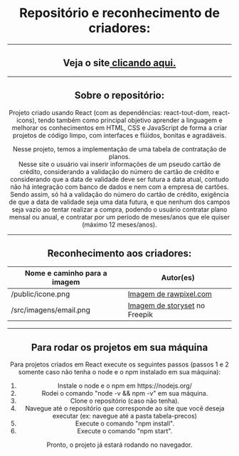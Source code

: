 <div align="center">
  <h1>Repositório e reconhecimento de criadores:</h1>
  <hr>
  <h2>Veja o site<a href="https://tabela-precos.vercel.app/"> clicando aqui.</a></h2>
  <hr>
  <h2>Sobre o repositório:</h2>
  <p>Projeto criado usando React (com as dependências: react-tout-dom, react-icons), tendo também como principal objetivo aprender a linguagem e melhorar os conhecimentos em HTML, CSS e JavaScript de forma a criar projetos de código limpo, com interfaces e flúidos, bonitas e agradáveis.</p>
  <p>Nesse projeto, temos a implementação de uma tabela de contratação de planos.<br>Nesse site o usuário vai inserir informações de um pseudo cartão de crédito, considerando a validação do número de cartão de crédito e considerando que a data de validade deve ser futura a data atual, contudo não há integração com banco de dados e nem com a empresa de cartões. Sendo assim, só há a validação do número do cartão de crédito, exigência de que a data de validade seja uma data futura, e que nenhum dos campos seja vazio ao tentar realizar a compra, podendo o usuário contratar plano mensal ou anual, e contratar por um período de meses/anos que ele quiser (máximo 12 meses/anos).</p>
  <hr>
  
  <h2>Reconhecimento aos criadores:</h2>
  
  Nome e caminho para a imagem | Autor(es)
  --- | ---
  /public/icone.png | <a href="https://www.freepik.com/free-vector/illustration-financial-concept_2606581.htm#query=sifr%C3%A3o&position=3&from_view=search&track=sph">Imagem de rawpixel.com</a>
  /src/imagens/email.png | <a href="https://br.freepik.com/vetores-gratis/ilustracao-do-conceito-de-e-mails_7119119.htm#query=email&position=44&from_view=search&track=sph">Imagem de storyset</a> no Freepik

  <hr>
  <h2>Para rodar os projetos em sua máquina</h2>
  <div> 
    <p>Para projetos criados em React execute os seguintes passos (passos 1 e 2 somente caso não tenha o node e o npm instalado em sua máquina):</p>
    <ol>
      <li>Instale o node e o npm em https://nodejs.org/</li>
      <li>Rodei o comando "node -v && npm -v" em sua máquina.</li>
      <li>Clone o repositório (caso não tenha).</li>
      <li>Navegue até o repositório que corresponde ao site que você deseja executar (ex: navegue até a pasta tabela-precos)</li>
      <li>Execute o comando "npm install".</li>
      <li>Execute o comando "npm start".</li>
    </ol>
    <p>Pronto, o projeto já estará rodando no navegador.</p>
  </div>
</div>
